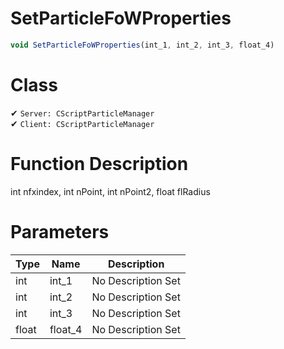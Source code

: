 # SetParticleFoWProperties
```js	
void SetParticleFoWProperties(int_1, int_2, int_3, float_4)
```
# Class
✔ `Server: CScriptParticleManager`  
✔ `Client: CScriptParticleManager`  

# Function Description
int nfxindex, int nPoint, int nPoint2, float flRadius
# Parameters
Type|Name|Description
--|--|--
int|int_1|No Description Set
int|int_2|No Description Set
int|int_3|No Description Set
float|float_4|No Description Set
